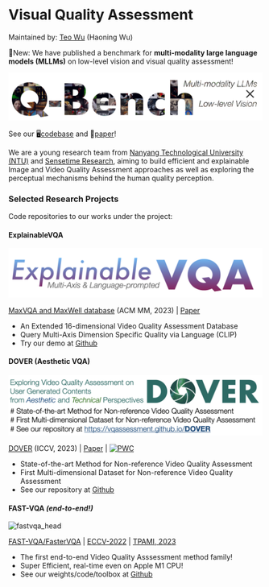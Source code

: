 # Visual Quality Assessment

Maintained by: [Teo Wu](https://teowu.github.io) (Haoning Wu)

🌟New: We have published a benchmark for **multi-modality large language models (MLLMs)** on low-level vision and visual quality assessment!

![qbench](qbench_head.png)

See our 🖥️[codebase](https://github.com/VQAssessment/Q-Bench) and 📑[paper](https://https://www.researchgate.net/publication/374156853_Q-BENCH_A_BENCHMARK_FOR_GENERAL-PURPOSE_FOUNDATION_MODELS_ON_LOW-LEVEL_VISION)!


We are a young research team from [Nanyang Technological University (NTU)](ntu.edu.sg) and [Sensetime Research](sensetime.com), aiming to build efficient and explainable Image and Video Quality Assessment approaches as well as exploring the perceptual mechanisms behind the human quality perception.

### Selected Research Projects

Code repositories to our works under the project:

#### ExplainableVQA

![evqa](evqa_head.png)

[MaxVQA and MaxWell database](https://github.com/VQAssessment/MaxVQA) (ACM MM, 2023) | [Paper](https://arxiv.org/abs/2305.12726) 


- An Extended 16-dimensional Video Quality Assessment Database
- Query Multi-Axis Dimension Specific Quality via Language (CLIP)
- Try our demo at [Github](https://vqassessment.github.io/ExplainableVQA)


#### DOVER (Aesthetic VQA)

![dover](dover_head.png)

[DOVER](https://github.com/VQAssessment/DOVER) (ICCV, 2023) | [Paper](https://arxiv.org/abs/2211.04894) | [![PWC](https://img.shields.io/endpoint.svg?url=https://paperswithcode.com/badge/disentangling-aesthetic-and-technical-effects/video-quality-assessment-on-live-fb-lsvq)](https://paperswithcode.com/sota/video-quality-assessment-on-live-fb-lsvq?p=disentangling-aesthetic-and-technical-effects)


- State-of-the-art Method for Non-reference Video Quality Assessment
- First Multi-dimensional Dataset for Non-reference Video Quality Assessment
- See our repository at [Github](https://vqassessment.github.io/DOVER)

#### FAST-VQA *(end-to-end!)*

![fastvqa_head](https://github.com/VQAssessment/FAST-VQA-and-FasterVQA/raw/dev/demos/fastervqa.png)

[FAST-VQA/FasterVQA](https://github.com/VQAssessment/FAST-VQA-and-FasterVQA) | [ECCV-2022](https://arxiv.org/abs/2207.02595) | [TPAMI, 2023](https://arxiv.org/abs/2210.05357) 

- The first end-to-end Video Quality Asssessment method family!
- Super Efficient, real-time even on Apple M1 CPU!
- See our weights/code/toolbox at [Github](https://vqassessment.github.io/FAST-VQA-and-FasterVQA)


